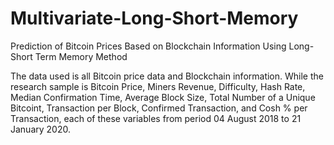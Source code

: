 # Multivariate-Long-Short-Memory
Prediction of Bitcoin Prices Based on Blockchain Information Using Long-Short Term Memory Method


The data used is all Bitcoin price data and Blockchain information. While the research sample is Bitcoin Price, Miners Revenue, Difficulty, Hash Rate, Median Confirmation Time, Average Block Size, Total Number of a Unique Bitcoint, Transaction per Block, Confirmed Transaction, and Cosh % per Transaction, each of these variables from period 04 August 2018 to 21 January 2020.

